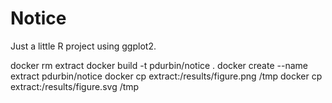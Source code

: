 # Notice

Just a little R project using ggplot2.

docker rm extract
docker build -t pdurbin/notice .
docker create --name extract pdurbin/notice
docker cp extract:/results/figure.png /tmp
docker cp extract:/results/figure.svg /tmp
